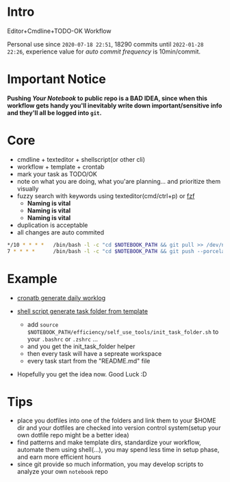 # Intro

Editor+Cmdline+TODO-OK Workflow

Personal use since `2020-07-18 22:51`, 18290 commits until `2022-01-28 22:26`, experience value for *auto commit frequency* is 10min/commit.

# Important Notice

**Pushing *Your Notebook* to public repo is a BAD IDEA, since when this workflow gets handy you'll inevitably write down important/sensitive info and they'll all be logged into `git`.**

# Core

+ cmdline + texteditor + shellscript(or other cli)
+ workflow + template + crontab
+ mark your task as TODO/OK
+ note on what you are doing, what you'are planning... and prioritize them visually
+ fuzzy search with keywords using texteditor(cmd/ctrl+p) or [fzf](https://github.com/junegunn/fzf)
    + **Naming is vital**
    + **Naming is vital**
    + **Naming is vital**
+ duplication is acceptable
+ all changes are auto commited
```sh
*/10 * * * *   /bin/bash -l -c "cd $NOTEBOOK_PATH && git pull >> /dev/null && git add . && git commit -m 'AUTO COMMIT.' >> /dev/null 2>> log/cron_commit.log"
7 * * * *      /bin/bash -l -c "cd $NOTEBOOK_PATH && git push --porcelain >> log/cron_push.log 2>&1"
```

# Example

+ [cronatb generate daily worklog](efficiency/self_use_tools/create_worklog.daily.sh)
+ [shell script generate task folder from template](efficiency/self_use_tools/init_task_folder.sh)
    + add `source $NOTEBOOK_PATH/efficiency/self_use_tools/init_task_folder.sh` to your `.bashrc` or `.zshrc` ...
    + and you get the init_task_folder helper
    + then every task will have a sepreate workspace
    + every task start from the "README.md" file

+ Hopefully you get the idea now. Good Luck :D

# Tips

+ place you dotfiles into one of the folders and link them to your $HOME dir and your dotfiles are checked into version control system(setup your own dotfile repo might be a better idea)
+ find patterns and make template dirs, standardize your workflow, automate them using shell(...), you may spend less time in setup phase, and earn more efficient hours
+ since git provide so much information, you may develop scripts to analyze your own `notebook` repo

